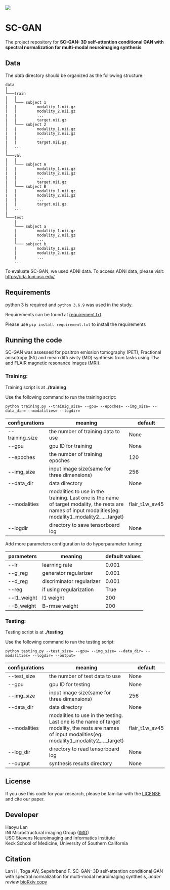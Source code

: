 <p align=""left>
<img src="https://img.shields.io/badge/release--date-06%2F2020-green.svg">
</p>

# SC-GAN
The project repository for **SC-GAN: 3D self-attention conditional GAN with spectral normalization for multi-modal neuroimaging synthesis**

## Data
The *data* directory should be organized as the following structure:

```
data
│
└───train
|   |
│   └─── subject 1
|   |         modality_1.nii.gz
|   |         modality_2.nii.gz
|   |         ...
|   |         target.nii.gz
│   └─── subject 2
|   |         modality_1.nii.gz
|   |         modality_2.nii.gz
|   |         ...
|   |         target.nii.gz
│   ...
|
└───val
|   |
│   └─── subject A
|   |         modality_1.nii.gz
|   |         modality_2.nii.gz
|   |         ...
|   |         target.nii.gz
│   └─── subject B
|   |         modality_1.nii.gz
|   |         modality_2.nii.gz
|   |         ...
|   |         target.nii.gz
│   ...
|   
└───test
    |
    └─── subject a
    |         modality_1.nii.gz
    |         modality_2.nii.gz
    |         ...
    └─── subject b
    |         modality_1.nii.gz
    |         modality_2.nii.gz
    |         ...
    ...
```
To evaluate SC-GAN, we used ADNI data. To access ADNI data, please visit: https://ida.loni.usc.edu/

## Requirements

python 3 is required and `python 3.6.9` was used in the study.

Requirements can be found at [requirement.txt](https://github.com/Haoyulance/SC-GAN/blob/master/requirements.txt).

Please use ```pip install requirement.txt``` to install the requirements



## Running the code
SC-GAN was assessed for positron emission tomography (PET), Fractional anisotropy (FA) and mean diffusivity (MD) synthesis from tasks using T1w and FLAIR magnetic resonance images (MRI).

### Training:
Training script is at  **./training**

Use the following command to run the training script:

```python training.py --trainig_size= --gpu= --epoches= --img_size= --data_dir= --modalities= --logdir=```

|configurations|meaning|default|
|---|---|---|
|--training_size|the number of training data to use|None|
|--gpu|gpu ID for training|None|
|--epoches|the number of training epoches|120|
|--img_size|input image size(same for three dimensions)|256|
|--data_dir|data directory|None|
|--modalities|modalities to use in the training. Last one is the name of target modality, the rests are names of input modalities(eg: modality1_modality2_..._target) |flair_t1w_av45|
|--logdir|directory to save tensorboard log |None|

Add more parameters configuration to do hyperparameter tuning:

|parameters|meaning|default values|
|---|---|---|
|--lr|learning rate|0.001|
|--g_reg|generator regularizer|0.001|
|--d_reg|discriminator regularizer|0.001|
|--reg|if using regularization|True|
|--l1_weight|l1 weight|200|
|--B_weight|B-rmse weight|200|

### Testing:

Testing script is at  **./testing**

Use the following command to run the testing script:

```python testing.py --test_size= --gpu= --img_size= --data_dir= --modalities= --logdir= --output=```

|configurations|meaning|default|
|---|---|---|
|--test_size|the number of test data to use|None|
|--gpu|gpu ID for testing|None|
|--img_size|input image size(same for three dimensions)|256|
|--data_dir|data directory|None|
|--modalities|modalities to use in the testing. Last one is the name of target modality, the rests are names of input modalities(eg: modality1_modality2_..._target) |flair_t1w_av45|
|--log_dir|directory to read tensorboard log|None|
|--output|synthesis results directory|None|


## License

If you use this code for your research, please be familiar with the [LICENSE](./LICENSE) and cite our paper.

## Developer
Haoyu Lan  
INI Microstructural imaging Group ([IMG](https://www.ini.usc.edu/IMG/))   
USC Stevens Neuroimaging and Informatics Institute  
Keck School of Medicine, University of Southern California

## Citation
Lan H, Toga AW, Sepehrband F. SC-GAN: 3D self-attention conditional GAN with spectral normalization for multi-modal neuroimaging synthesis, *under review* [bioRxiv copy](https://www.biorxiv.org/content/10.1101/2020.06.09.143297v1)

